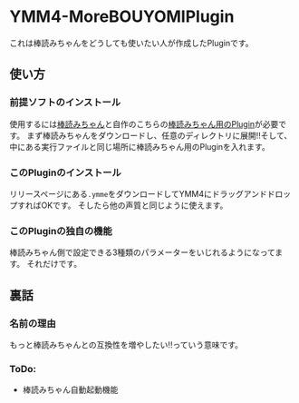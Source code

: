 # YMM4-MoreBOUYOMIPlugin
これは棒読みちゃんをどうしても使いたい人が作成したPluginです。
## 使い方
### 前提ソフトのインストール
使用するには[棒読みちゃん](https://chi.usamimi.info/Program/Application/BouyomiChan/)と自作のこちらの[棒読みちゃん用のPlugin](https://github.com/taisan11/Plugin_HTTPAPICreateWav)が必要です。
まず棒読みちゃんをダウンロードし、任意のディレクトリに展開!!そして、中にある実行ファイルと同じ場所に棒読みちゃん用のPluginを入れます。
### このPluginのインストール
リリースページにある`.ymme`をダウンロードしてYMM4にドラッグアンドドロップすればOKです。
そしたら他の声質と同じように使えます。
### このPluginの独自の機能
棒読みちゃん側で設定できる3種類のパラメーターをいじれるようになってます。
それだけです。
## 裏話
### 名前の理由
もっと棒読みちゃんとの互換性を増やしたい!!っていう意味です。
### ToDo:
 - 棒読みちゃん自動起動機能